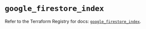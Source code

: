 # `google_firestore_index`

Refer to the Terraform Registry for docs: [`google_firestore_index`](https://registry.terraform.io/providers/hashicorp/google-beta/6.32.0/docs/resources/google_firestore_index).
